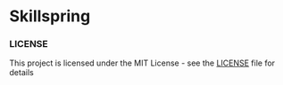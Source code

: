 # Skillspring


### LICENSE

This project is licensed under the MIT License - see the [LICENSE](LICENSE) file for details